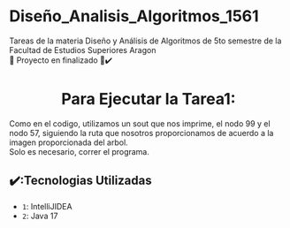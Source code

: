 # Diseño_Analisis_Algoritmos_1561
Tareas de la materia Diseño y Análisis de Algoritmos de 5to semestre de la Facultad de Estudios Superiores Aragon<br />
   🏁 Proyecto en finalizado 🏁✔️
<h1 align="center"> Para Ejecutar la Tarea1: </h1>
Como en el codigo, utilizamos un sout que nos imprime, el nodo 99 y el nodo 57, siguiendo la ruta que nosotros proporcionamos de acuerdo a la imagen proporcionada del arbol. <br />
Solo es necesario, correr el programa. 

## ✔️:Tecnologias Utilizadas

- `1`: IntelliJIDEA
- `2`: Java 17

